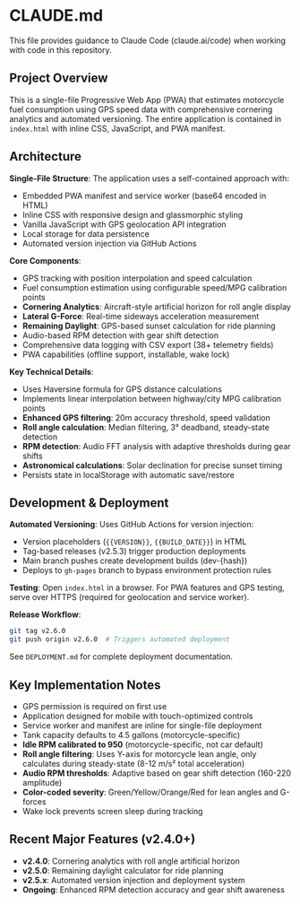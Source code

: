 # CLAUDE.md

This file provides guidance to Claude Code (claude.ai/code) when working with code in this repository.

## Project Overview

This is a single-file Progressive Web App (PWA) that estimates motorcycle fuel consumption using GPS speed data with comprehensive cornering analytics and automated versioning. The entire application is contained in `index.html` with inline CSS, JavaScript, and PWA manifest.

## Architecture

**Single-File Structure**: The application uses a self-contained approach with:
- Embedded PWA manifest and service worker (base64 encoded in HTML)
- Inline CSS with responsive design and glassmorphic styling
- Vanilla JavaScript with GPS geolocation API integration
- Local storage for data persistence
- Automated version injection via GitHub Actions

**Core Components**:
- GPS tracking with position interpolation and speed calculation
- Fuel consumption estimation using configurable speed/MPG calibration points
- **Cornering Analytics**: Aircraft-style artificial horizon for roll angle display
- **Lateral G-Force**: Real-time sideways acceleration measurement
- **Remaining Daylight**: GPS-based sunset calculation for ride planning
- Audio-based RPM detection with gear shift detection
- Comprehensive data logging with CSV export (38+ telemetry fields)
- PWA capabilities (offline support, installable, wake lock)

**Key Technical Details**:
- Uses Haversine formula for GPS distance calculations
- Implements linear interpolation between highway/city MPG calibration points
- **Enhanced GPS filtering**: 20m accuracy threshold, speed validation
- **Roll angle calculation**: Median filtering, 3° deadband, steady-state detection
- **RPM detection**: Audio FFT analysis with adaptive thresholds during gear shifts
- **Astronomical calculations**: Solar declination for precise sunset timing
- Persists state in localStorage with automatic save/restore

## Development & Deployment

**Automated Versioning**: Uses GitHub Actions for version injection:
- Version placeholders (`{{VERSION}}`, `{{BUILD_DATE}}`) in HTML
- Tag-based releases (v2.5.3) trigger production deployments
- Main branch pushes create development builds (dev-{hash})
- Deploys to `gh-pages` branch to bypass environment protection rules

**Testing**: Open `index.html` in a browser. For PWA features and GPS testing, serve over HTTPS (required for geolocation and service worker).

**Release Workflow**:
```bash
git tag v2.6.0
git push origin v2.6.0  # Triggers automated deployment
```

See `DEPLOYMENT.md` for complete deployment documentation.

## Key Implementation Notes

- GPS permission is required on first use
- Application designed for mobile with touch-optimized controls
- Service worker and manifest are inline for single-file deployment
- Tank capacity defaults to 4.5 gallons (motorcycle-specific)
- **Idle RPM calibrated to 950** (motorcycle-specific, not car default)
- **Roll angle filtering**: Uses Y-axis for motorcycle lean angle, only calculates during steady-state (8-12 m/s² total acceleration)
- **Audio RPM thresholds**: Adaptive based on gear shift detection (160-220 amplitude)
- **Color-coded severity**: Green/Yellow/Orange/Red for lean angles and G-forces
- Wake lock prevents screen sleep during tracking

## Recent Major Features (v2.4.0+)

- **v2.4.0**: Cornering analytics with roll angle artificial horizon
- **v2.5.0**: Remaining daylight calculator for ride planning
- **v2.5.x**: Automated version injection and deployment system
- **Ongoing**: Enhanced RPM detection accuracy and gear shift awareness